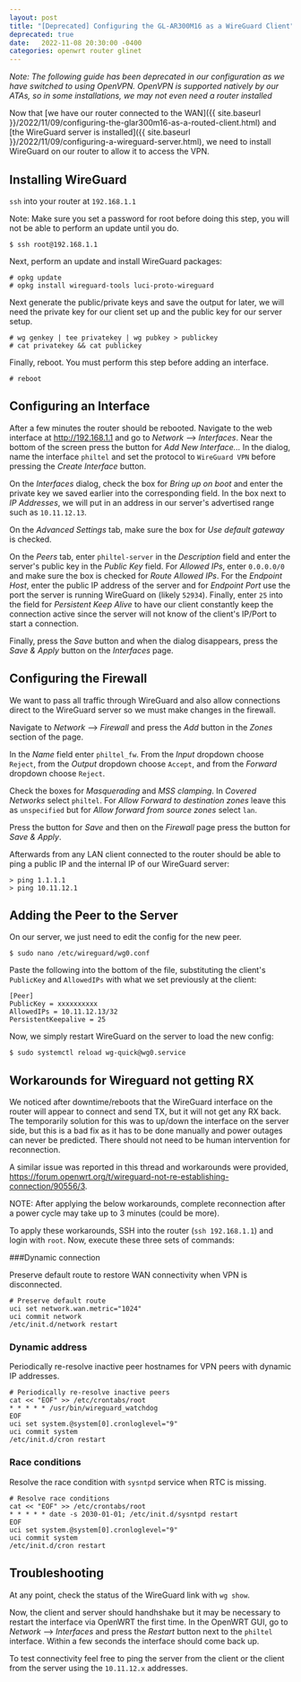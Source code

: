 ```yaml
---
layout: post
title: "[Deprecated] Configuring the GL-AR300M16 as a WireGuard Client"
deprecated: true
date:   2022-11-08 20:30:00 -0400
categories: openwrt router glinet
---
```


*Note: The following guide has been deprecated in our configuration as we have switched to using OpenVPN. OpenVPN is supported natively by our ATAs, so in some installations, we may not even need a router installed*

Now that [we have our router connected to the WAN]({{ site.baseurl }}/2022/11/09/configuring-the-glar300m16-as-a-routed-client.html) and [the WireGuard server is installed]({{ site.baseurl }}/2022/11/09/configuring-a-wireguard-server.html), we need to install WireGuard on our router to allow it to access the VPN.

## Installing WireGuard

`ssh` into your router at `192.168.1.1`  

Note: Make sure you set a password for root before doing this step, you will not be able to perform an update until you do.

```
$ ssh root@192.168.1.1
```

Next, perform an update and install WireGuard packages:

```
# opkg update
# opkg install wireguard-tools luci-proto-wireguard
```

Next generate the public/private keys and save the output for later, we will need the private key for our client set up and the public key for our server setup.

```
# wg genkey | tee privatekey | wg pubkey > publickey
# cat privatekey && cat publickey
```

Finally, reboot. You must perform this step before adding an interface.

```
# reboot
```

## Configuring an Interface

After a few minutes the router should be rebooted. Navigate to the web interface at <http://192.168.1.1> and go to *Network* --> *Interfaces*. Near the bottom of the screen press the button for *Add New Interface...* In the dialog, name the interface `philtel` and set the protocol to `WireGuard VPN` before pressing the *Create Interface* button.

On the *Interfaces* dialog, check the box for *Bring up on boot* and enter the private key we saved earlier into the corresponding field. In the box next to *IP Addresses*, we will put in an address in our server's advertised range such as `10.11.12.13`.

On the *Advanced Settings* tab, make sure the box for *Use default gateway* is checked.

On the *Peers* tab, enter `philtel-server` in the *Description* field and enter the server's public key in the *Public Key* field. For *Allowed IPs*, enter `0.0.0.0/0` and make sure the box is checked for *Route Allowed IPs*. For the *Endpoint Host*, enter the public IP address of the server and for *Endpoint Port* use the port the server is running WireGuard on (likely `52934`). Finally, enter `25` into the field for *Persistent Keep Alive* to have our client constantly keep the connection active since the server will not know of the client's IP/Port to start a connection.

Finally, press the *Save* button and when the dialog disappears, press the *Save & Apply* button on the *Interfaces* page.

## Configuring the Firewall

We want to pass all traffic through WireGuard and also allow connections direct to the WireGuard server so we must make changes in the firewall.

Navigate to *Network* --> *Firewall* and press the *Add* button in the *Zones* section of the page.

In the *Name* field enter `philtel_fw`. From the *Input* dropdown choose `Reject`, from the *Output* dropdown choose `Accept`, and from the *Forward* dropdown choose `Reject`.

Check the boxes for *Masquerading* and *MSS clamping*. In *Covered Networks* select `philtel`. For *Allow Forward to destination zones* leave this as `unspecified` but for *Allow forward from source zones* select `lan`.

Press the button for *Save* and then on the *Firewall* page press the button for *Save & Apply*.

Afterwards from any LAN client connected to the router should be able to ping a public IP and the internal IP of our WireGuard server:

```
> ping 1.1.1.1
> ping 10.11.12.1
```

## Adding the Peer to the Server

On our server, we just need to edit the config for the new peer.

```
$ sudo nano /etc/wireguard/wg0.conf
```

Paste the following into the bottom of the file, substituting the client's `PublicKey` and `AllowedIPs` with what we set previously at the client:

```
[Peer]
PublicKey = xxxxxxxxxx
AllowedIPs = 10.11.12.13/32
PersistentKeepalive = 25
```

Now, we simply restart WireGuard on the server to load the new config:

```
$ sudo systemctl reload wg-quick@wg0.service
```

## Workarounds for Wireguard not getting RX 

We noticed after downtime/reboots that the WireGuard interface on the router will appear to connect and send TX, but it will not get any RX back. The temporarily solution for this was to up/down the interface on the server side, but this is a bad fix as it has to be done manually and power outages can never be predicted. There should not need to be human intervention for reconnection.  

A similar issue was reported in this thread and workarounds were provided, <https://forum.openwrt.org/t/wireguard-not-re-establishing-connection/90556/3>.  

NOTE: After applying the below workarounds, complete reconnection after a power cycle may take up to 3 minutes (could be more).  

To apply these workarounds, SSH into the router (`ssh 192.168.1.1`) and login with `root`. Now, execute these three sets of commands:  

###Dynamic connection

Preserve default route to restore WAN connectivity when VPN is disconnected.

```
# Preserve default route
uci set network.wan.metric="1024"
uci commit network
/etc/init.d/network restart
```

### Dynamic address

Periodically re-resolve inactive peer hostnames for VPN peers with dynamic IP addresses.

```
# Periodically re-resolve inactive peers
cat << "EOF" >> /etc/crontabs/root
* * * * * /usr/bin/wireguard_watchdog
EOF
uci set system.@system[0].cronloglevel="9"
uci commit system
/etc/init.d/cron restart
```

### Race conditions

Resolve the race condition with `sysntpd` service when RTC is missing.

```
# Resolve race conditions
cat << "EOF" >> /etc/crontabs/root
* * * * * date -s 2030-01-01; /etc/init.d/sysntpd restart
EOF
uci set system.@system[0].cronloglevel="9"
uci commit system
/etc/init.d/cron restart
```

## Troubleshooting

At any point, check the status of the WireGuard link with `wg show`.

Now, the client and server should handhshake but it may be necessary to restart the interface via OpenWRT the first time. In the OpenWRT GUI, go to *Network* --> *Interfaces* and press the *Restart* button next to the `philtel` interface. Within a few seconds the interface should come back up.

To test connectivity feel free to ping the server from the client or the client from the server using the `10.11.12.x` addresses.

